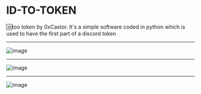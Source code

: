 # ID-TO-TOKEN
🆔too token by 0xCastor. It's a simple software coded in python which is used to have the first part of a discord token
<hr>

![image](https://github.com/b0xCastor/ID-TO-TOKEN/assets/144159132/fdaba1ea-968f-4112-8db2-eaf66cfa42e5)

<hr>

![image](https://github.com/b0xCastor/ID-TO-TOKEN/assets/144159132/f8c24fb2-0564-4d2c-a7b6-77681910f4a0)

<hr>

![image](https://github.com/b0xCastor/ID-TO-TOKEN/assets/144159132/1fc636b5-5647-4829-b3bc-35e56cbdcabe)

